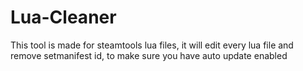 # Lua-Cleaner
This tool is made for steamtools lua files, it will edit every lua file and remove setmanifest id, to make sure you have auto update enabled
